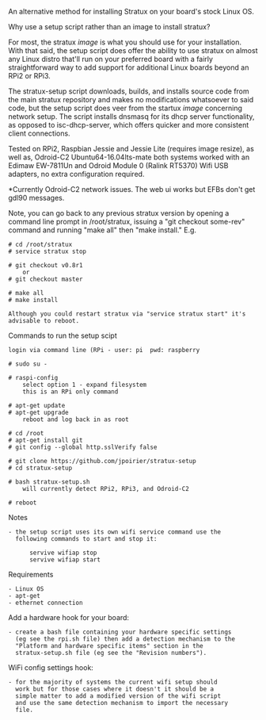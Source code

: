 An alternative method for installing Stratux on your board's stock Linux OS.

Why use a setup script rather than an image to install stratux?

For most, the stratux *image* is what you should use for your installation.
With that said, the setup script does offer the ability to use stratux on
almost any Linux distro that'll run on your preferred board with a fairly
straightforward way to add support for additional Linux boards beyond an
RPi2 or RPi3.

The stratux-setup script downloads, builds, and installs source code from the
main stratux repository and makes no modifications whatsoever to said code,
but the setup script does veer from the startux *image* concerning network
setup. The script installs dnsmasq for its dhcp server functionality, as
opposed to isc-dhcp-server, which offers quicker and more consistent
client connections.


Tested on RPi2, Raspbian Jessie and Jessie Lite (requires image resize),
as well as, Odroid-C2 Ubuntu64-16.04lts-mate both systems worked with an
Edimaw EW-7811Un and Odroid Module 0 (Ralink RT5370) Wifi USB adapters, no
extra configuration required.

*Currently Odroid-C2 network issues. The web ui works but EFBs don't get
gdl90 messages.


Note, you can go back to any previous stratux version by opening a command line
prompt in /root/stratux, issuing a "git checkout some-rev" command and running
"make all" then "make install." E.g.

    # cd /root/stratux
    # service stratux stop

    # git checkout v0.8r1
        or
    # git checkout master

    # make all
    # make install

    Although you could restart stratux via "service stratux start" it's
    advisable to reboot.

Commands to run the setup scipt

    login via command line (RPi - user: pi  pwd: raspberry

    # sudo su -

    # raspi-config
        select option 1 - expand filesystem
        this is an RPi only command

    # apt-get update
    # apt-get upgrade
        reboot and log back in as root

    # cd /root
    # apt-get install git
    # git config --global http.sslVerify false

    # git clone https://github.com/jpoirier/stratux-setup
    # cd stratux-setup

    # bash stratux-setup.sh
        will currently detect RPi2, RPi3, and Odroid-C2

    # reboot

Notes

    - the setup script uses its own wifi service command use the
      following commands to start and stop it:

          servive wifiap stop
          servive wifiap start

Requirements

    - Linux OS
    - apt-get
    - ethernet connection

Add a hardware hook for your board:

    - create a bash file containing your hardware specific settings
      (eg see the rpi.sh file) then add a detection mechanism to the
      "Platform and hardware specific items" section in the
      stratux-setup.sh file (eg see the "Revision numbers").

WiFi config settings hook:

    - for the majority of systems the current wifi setup should
      work but for those cases where it doesn't it should be a
      simple matter to add a modified version of the wifi script
      and use the same detection mechanism to import the necessary
      file.
